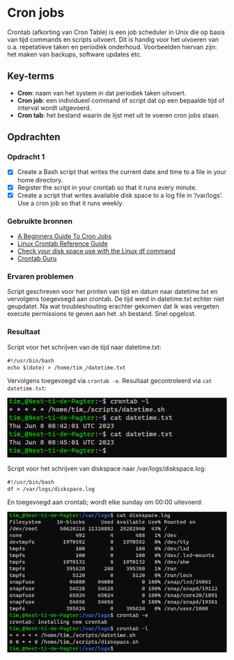 # Cron jobs
Crontab (afkorting van Cron Table) is een job scheduler in Unix die op basis van tijd commands en scripts uitvoert. Dit is handig voor het uivoeren van o.a. repetatieve taken en periodiek onderhoud. Voorbeelden hiervan zijn: het maken van backups, software updates etc.

## Key-terms
- **Cron**: naam van het system in dat periodiek taken uitvoert.
- **Cron job**: een individueel command of script dat op een bepaalde tijd of interval wordt uitgevoerd.
- **Cron tab**: het bestand waarin de lijst met uit te voeren cron jobs staan.

## Opdrachten

### Opdracht 1
- [x] Create a Bash script that writes the current date and time to a file in your home directory.
- [x] Register the script in your crontab so that it runs every minute.
- [x] Create a script that writes available disk space to a log file in ‘/var/logs’. Use a cron job so that it runs weekly.

### Gebruikte bronnen
- [A Beginners Guide To Cron Jobs](https://ostechnix.com/a-beginners-guide-to-cron-jobs/)
- [Linux Crontab Reference Guide](https://linuxconfig.org/linux-crontab-reference-guide)
- [Check your disk space use with the Linux df command](https://www.redhat.com/sysadmin/linux-df-command)
- [Crontab Guru](https://crontab.guru)

### Ervaren problemen
Script geschreven voor het printen van tijd en datum naar datetime.txt en vervolgens toegevoegd aan crontab. De tijd werd in datetime.txt echter niet geupdatet. Na wat troubleshouting erachter gekomen dat ik was vergeten execute permissions te geven aan het .sh bestand. Snel opgelost.

### Resultaat

Script voor het schrijven van de tijd naar datetime.txt:

```
#!/usr/bin/bash
echo $(date) > /home/tim_/datetime.txt
```

Vervolgens toegevoegd via `crontab -e`. Resultaat gecontroleerd via `cat datetime.txt`:

![crontab](../00_includes/week_01_images/screen26.png)

Script voor het schrijven van diskspace naar /var/logs/diskspace.log:

```
#!/usr/bin/bash
df > /var/logs/diskspace.log
```

En toegevoegd aan crontab; wordt elke sunday om 00:00 uitevoerd:

![crontab, diskspace](../00_includes/week_01_images/screen27.png)